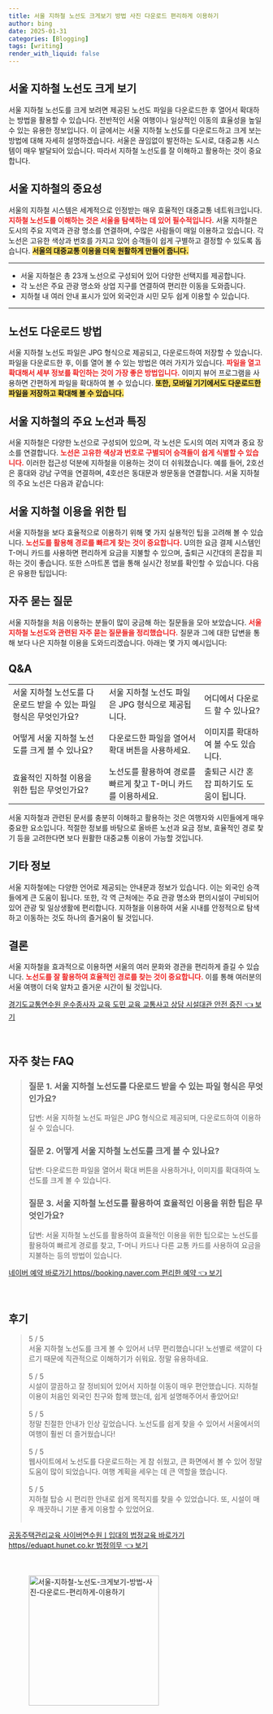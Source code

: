 ```yaml
---
title: 서울 지하철 노선도 크게보기 방법 사진 다운로드 편리하게 이용하기
author: bing
date: 2025-01-31
categories: [Blogging]
tags: [writing]
render_with_liquid: false
---
```



<h2 id='서울_지하철_노선도_크게_보기'>서울 지하철 노선도 크게 보기</h2>

<p>서울 지하철 노선도를 크게 보려면 제공된 노선도 파일을 다운로드한 후 열어서 확대하는 방법을 활용할 수 있습니다. 전반적인 서울 여행이나 일상적인 이동의 효율성을 높일 수 있는 유용한 정보입니다. 이 글에서는 서울 지하철 노선도를 다운로드하고 크게 보는 방법에 대해 자세히 설명하겠습니다. 서울은 끊임없이 발전하는 도시로, 대중교통 시스템이 매우 발달되어 있습니다. 따라서 지하철 노선도를 잘 이해하고 활용하는 것이 중요합니다.</p>

<h2 id='서울_지하철의_중요성'>서울 지하철의 중요성</h2>

<p>서울의 지하철 시스템은 세계적으로 인정받는 매우 효율적인 대중교통 네트워크입니다. <b><span style="color: #ee2323;">지하철 노선도를 이해하는 것은 서울을 탐색하는 데 있어 필수적입니다.</span></b> 서울 지하철은 도시의 주요 지역과 관광 명소를 연결하며, 수많은 사람들이 매일 이용하고 있습니다. 각 노선은 고유한 색상과 번호를 가지고 있어 승객들이 쉽게 구별하고 결정할 수 있도록 돕습니다. <b><span style="background-color: #ffe066;">서울의 대중교통 이용을 더욱 원활하게 만들어 줍니다.</span></b></p>

<hr />

<ul>
    <li>서울 지하철은 총 23개 노선으로 구성되어 있어 다양한 선택지를 제공합니다.</li>
    <li>각 노선은 주요 관광 명소와 상업 지구를 연결하여 편리한 이동을 도와줍니다.</li>
    <li>지하철 내 여러 안내 표시가 있어 외국인과 시민 모두 쉽게 이용할 수 있습니다.</li>
</ul>

<hr />

<h2 id='노선도_다운로드_방법'>노선도 다운로드 방법</h2>

<p>서울 지하철 노선도 파일은 JPG 형식으로 제공되고, 다운로드하여 저장할 수 있습니다. 파일을 다운로드한 후, 이를 열어 볼 수 있는 방법은 여러 가지가 있습니다. <b><span style="color: #ee2323;">파일을 열고 확대해서 세부 정보를 확인하는 것이 가장 좋은 방법입니다.</span></b> 이미지 뷰어 프로그램을 사용하면 간편하게 파일을 확대하여 볼 수 있습니다. <b><span style="background-color: #ffe066;">또한, 모바일 기기에서도 다운로드한 파일을 저장하고 확대해 볼 수 있습니다.</span></b></p>

<h2 id='서울_지하철의_주요_노선과_특징'>서울 지하철의 주요 노선과 특징</h2>

<p>서울 지하철은 다양한 노선으로 구성되어 있으며, 각 노선은 도시의 여러 지역과 중요 장소를 연결합니다. <b><span style="color: #ee2323;">노선은 고유한 색상과 번호로 구별되어 승객들이 쉽게 식별할 수 있습니다.</span></b> 이러한 접근성 덕분에 지하철을 이용하는 것이 더 쉬워졌습니다. 예를 들어, 2호선은 홍대와 강남 구역을 연결하며, 4호선은 동대문과 쌍문동을 연결합니다. 서울 지하철의 주요 노선은 다음과 같습니다:</p>

<h2 id='서울_지하철_이용을_위한_팁'>서울 지하철 이용을 위한 팁</h2>

<p>서울 지하철을 보다 효율적으로 이용하기 위해 몇 가지 실용적인 팁을 고려해 볼 수 있습니다. <b><span style="color: #ee2323;">노선도를 활용해 경로를 빠르게 찾는 것이 중요합니다.</span></b> U의한 요금 결제 시스템인 T-머니 카드를 사용하면 편리하게 요금을 지불할 수 있으며, 출퇴근 시간대의 혼잡을 피하는 것이 좋습니다. 또한 스마트폰 앱을 통해 실시간 정보를 확인할 수 있습니다. 다음은 유용한 팁입니다:</p>

<h2 id='자주_묻는_질문'>자주 묻는 질문</h2>

<p>서울 지하철을 처음 이용하는 분들이 많이 궁금해 하는 질문들을 모아 보았습니다. <b><span style="color: #ee2323;">서울 지하철 노선도와 관련된 자주 묻는 질문들을 정리했습니다.</span></b> 질문과 그에 대한 답변을 통해 보다 나은 지하철 이용을 도와드리겠습니다. 아래는 몇 가지 예시입니다:</p>

<h2 id='Q&A'>Q&A</h2>

<table>
    <tr>
        <td>서울 지하철 노선도를 다운로드 받을 수 있는 파일 형식은 무엇인가요?</td>
        <td>서울 지하철 노선도 파일은 JPG 형식으로 제공됩니다.</td>
        <td>어디에서 다운로드 할 수 있나요?</td>
    </tr>
    <tr>
        <td>어떻게 서울 지하철 노선도를 크게 볼 수 있나요?</td>
        <td>다운로드한 파일을 열어서 확대 버튼을 사용하세요.</td>
        <td>이미지를 확대하여 볼 수도 있습니다.</td>
    </tr>
    <tr>
        <td>효율적인 지하철 이용을 위한 팁은 무엇인가요?</td>
        <td>노선도를 활용하여 경로를 빠르게 찾고 T-머니 카드를 이용하세요.</td>
        <td>출퇴근 시간 혼잡 피하기도 도움이 됩니다.</td>
    </tr>
</table>

<p>서울 지하철과 관련된 문서를 충분히 이해하고 활용하는 것은 여행자와 시민들에게 매우 중요한 요소입니다. 적절한 정보를 바탕으로 올바른 노선과 요금 정보, 효율적인 경로 찾기 등을 고려한다면 보다 원활한 대중교통 이용이 가능할 것입니다.</p>

<h2 id='기타_정보'>기타 정보</h2>

<p>서울 지하철에는 다양한 언어로 제공되는 안내문과 정보가 있습니다. 이는 외국인 승객들에게 큰 도움이 됩니다. 또한, 각 역 근처에는 주요 관광 명소와 편의시설이 구비되어 있어 관광 및 일상생활에 편리합니다. 지하철을 이용하여 서울 시내를 안정적으로 탐색하고 이동하는 것도 하나의 즐거움이 될 것입니다.</p>

<h2 id='결론'>결론</h2>

<p>서울 지하철을 효과적으로 이용하면 서울의 여러 문화와 경관을 편리하게 즐길 수 있습니다. <b><span style="color: #ee2323;">노선도를 잘 활용하여 효율적인 경로를 찾는 것이 중요합니다.</span></b> 이를 통해 여러분의 서울 여행이 더욱 알차고 즐거운 시간이 될 것입니다.</p>


<p><a class="click-button" title="경기도교통연수원 운수종사자 교육 도민 교육 교통사고 상담 시설대관 안전 증진" href="https://adkhouse.github.io/posts/%EA%B2%BD%EA%B8%B0%EB%8F%84%EA%B5%90%ED%86%B5%EC%97%B0%EC%88%98%EC%9B%90-%EC%9A%B4%EC%88%98%EC%A2%85%EC%82%AC%EC%9E%90-%EA%B5%90%EC%9C%A1-%EB%8F%84%EB%AF%BC-%EA%B5%90%EC%9C%A1-%EA%B5%90%ED%86%B5%EC%82%AC%EA%B3%A0-%EC%83%81%EB%8B%B4-%EC%8B%9C%EC%84%A4%EB%8C%80%EA%B4%80-%EC%95%88%EC%A0%84-%EC%A6%9D%EC%A7%84/" rel="dofollow">경기도교통연수원 운수종사자 교육 도민 교육 교통사고 상담 시설대관 안전 증진 👈 보기</a></p><br>
<h2 id='자주_찾는_FAQ'>자주 찾는 FAQ</h2>
<div itemscope="" itemtype="https://schema.org/FAQPage"> 
<blockquote> 
<div itemscope="" itemprop="mainEntity" itemtype="https://schema.org/Question"> 
<h3 itemprop="name">질문 1. 서울 지하철 노선도를 다운로드 받을 수 있는 파일 형식은 무엇인가요?</h3> 
<div itemscope="" itemprop="acceptedAnswer" itemtype="https://schema.org/Answer"> 
<span itemprop="text"> 
<p>답변: 서울 지하철 노선도 파일은 JPG 형식으로 제공되며, 다운로드하여 이용하실 수 있습니다.</p> 
</span> 
</div> 
</div> 
<div itemscope="" itemprop="mainEntity" itemtype="https://schema.org/Question"> 
<h3 itemprop="name">질문 2. 어떻게 서울 지하철 노선도를 크게 볼 수 있나요?</h3> 
<div itemscope="" itemprop="acceptedAnswer" itemtype="https://schema.org/Answer"> 
<span itemprop="text"> 
<p>답변: 다운로드한 파일을 열어서 확대 버튼을 사용하거나, 이미지를 확대하여 노선도를 크게 볼 수 있습니다.</p> 
</span> 
</div> 
</div> 
<div itemscope="" itemprop="mainEntity" itemtype="https://schema.org/Question"> 
<h3 itemprop="name">질문 3. 서울 지하철 노선도를 활용하여 효율적인 이용을 위한 팁은 무엇인가요?</h3> 
<div itemscope="" itemprop="acceptedAnswer" itemtype="https://schema.org/Answer"> 
<span itemprop="text"> 
<p>답변: 서울 지하철 노선도를 활용하여 효율적인 이용을 위한 팁으로는 노선도를 활용하여 빠르게 경로를 찾고, T-머니 카드나 다른 교통 카드를 사용하여 요금을 지불하는 등의 방법이 있습니다.</p> 
</span> 
</div> 
</div> 
</blockquote> 
</div>
<p><a class="click-button" title="네이버 예약 바로가기 https//booking.naver.com 편리한 예약" href="https://adkhouse.github.io/posts/%EB%84%A4%EC%9D%B4%EB%B2%84-%EC%98%88%EC%95%BD-%EB%B0%94%EB%A1%9C%EA%B0%80%EA%B8%B0-httpsbooking.naver.com-%ED%8E%B8%EB%A6%AC%ED%95%9C-%EC%98%88%EC%95%BD/" rel="dofollow">네이버 예약 바로가기 https//booking.naver.com 편리한 예약 👈 보기</a></p><br>
<h2 id='후기'>후기</h2>
<div itemscope itemtype="https://schema.org/Product">
  <blockquote>
  <div itemprop="review" itemscope itemtype="https://schema.org/Review">
      <div itemprop="reviewRating" itemscope itemtype="https://schema.org/Rating"> <span itemprop="ratingValue">5</span> / <span itemprop="bestRating">5</span> </div>
      <span itemprop="reviewBody">서울 지하철 노선도를 크게 볼 수 있어서 너무 편리했습니다! 노선별로 색깔이 다르기 때문에 직관적으로 이해하기가 쉬워요. 정말 유용하네요.</span>
  </div>
  <br>
  <div itemprop="review" itemscope itemtype="https://schema.org/Review">
      <div itemprop="reviewRating" itemscope itemtype="https://schema.org/Rating"> <span itemprop="ratingValue">5</span> / <span itemprop="bestRating">5</span> </div>
      <span itemprop="reviewBody">시설이 깔끔하고 잘 정비되어 있어서 지하철 이동이 매우 편안했습니다. 지하철 이용이 처음인 외국인 친구와 함께 했는데, 쉽게 설명해주어서 좋았어요!</span>
  </div>
  <br>
  <div itemprop="review" itemscope itemtype="https://schema.org/Review">
      <div itemprop="reviewRating" itemscope itemtype="https://schema.org/Rating"> <span itemprop="ratingValue">5</span> / <span itemprop="bestRating">5</span> </div>
      <span itemprop="reviewBody">정말 친절한 안내가 인상 깊었습니다. 노선도를 쉽게 찾을 수 있어서 서울에서의 여행이 훨씬 더 즐거웠습니다!</span>
  </div>
  <br>
  <div itemprop="review" itemscope itemtype="https://schema.org/Review">
      <div itemprop="reviewRating" itemscope itemtype="https://schema.org/Rating"> <span itemprop="ratingValue">5</span> / <span itemprop="bestRating">5</span> </div>
      <span itemprop="reviewBody">웹사이트에서 노선도를 다운로드하는 게 참 쉬웠고, 큰 화면에서 볼 수 있어 정말 도움이 많이 되었습니다. 여행 계획을 세우는 데 큰 역할을 했습니다.</span>
  </div>
  <br>
  <div itemprop="review" itemscope itemtype="https://schema.org/Review">
      <div itemprop="reviewRating" itemscope itemtype="https://schema.org/Rating"> <span itemprop="ratingValue">5</span> / <span itemprop="bestRating">5</span> </div>
      <span itemprop="reviewBody">지하철 탑승 시 편리한 안내로 쉽게 목적지를 찾을 수 있었습니다. 또, 시설이 매우 깨끗하니 기분 좋게 이용할 수 있었어요.</span>
  </div>
  <br>
  </blockquote>
</div>
<p><a class="click-button" title="공동주택관리교육 사이버연수원ㅣ입대의 법정교육 바로가기 https//eduapt.hunet.co.kr 법정의무" href="https://adkhouse.github.io/posts/%EA%B3%B5%EB%8F%99%EC%A3%BC%ED%83%9D%EA%B4%80%EB%A6%AC%EA%B5%90%EC%9C%A1-%EC%82%AC%EC%9D%B4%EB%B2%84%EC%97%B0%EC%88%98%EC%9B%90%E3%85%A3%EC%9E%85%EB%8C%80%EC%9D%98-%EB%B2%95%EC%A0%95%EA%B5%90%EC%9C%A1-%EB%B0%94%EB%A1%9C%EA%B0%80%EA%B8%B0-httpseduapt.hunet.co.kr-%EB%B2%95%EC%A0%95%EC%9D%98%EB%AC%B4/" rel="dofollow">공동주택관리교육 사이버연수원ㅣ입대의 법정교육 바로가기 https//eduapt.hunet.co.kr 법정의무 👈 보기</a></p><br>
<figure class="image"><img src="https://adkhouse.github.io/assets/img/thumbnail/서울-지하철-노선도-크게보기-방법-사진-다운로드-편리하게-이용하기.webp" alt="서울-지하철-노선도-크게보기-방법-사진-다운로드-편리하게-이용하기" width="256" height="256"></figure>